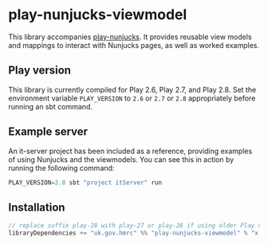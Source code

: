 # play-nunjucks-viewmodel

This library accompanies [play-nunjucks](https://github.com/hmrc/play-nunjucks).
It provides reusable view models and mappings to interact with Nunjucks pages, as well as worked examples.

## Play version
This library is currently compiled for Play 2.6, Play 2.7, and Play 2.8.
Set the environment variable `PLAY_VERSION` to `2.6` or `2.7` or `2.8` appropriately before running an sbt command.

## Example server
An it-server project has been included as a reference, providing examples of using Nunjucks and the viewmodels.
You can see this in action by running the following command:
```sbt
PLAY_VERSION=2.8 sbt "project itServer" run
```

## Installation

```sbt
// replace suffix play-28 with play-27 or play-26 if using older Play version
libraryDependencies += "uk.gov.hmrc" %% "play-nunjucks-viewmodel" % "x.y.z-play-28"
```
